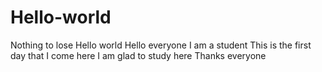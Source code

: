 # Hello-world
Nothing to lose
Hello world
Hello everyone
I am a student
This is the first day that I come here
I am glad to study here
Thanks everyone
